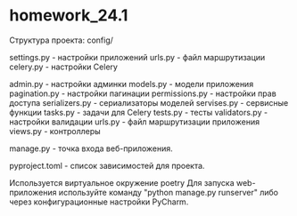 # homework_24.1
Структура проекта:
config/

settings.py - настройки приложений
urls.py - файл маршрутизации
celery.py - настройки Celery


admin.py - настройки админки
models.py - модели приложения
pagination.py - настройки пагинации
permissions.py - настройки прав доступа
serializers.py - сериализаторы моделей
servises.py - сервисные функции
tasks.py - задачи для Celery
tests.py - тесты
validators.py - настройки валидации
urls.py - файл маршрутизации приложения
views.py - контроллеры

manage.py - точка входа веб-приложения.

pyproject.toml - список зависимостей для проекта.


Используется виртуальное окружение poetry
Для запуска web-приложения используйте команду "python manage.py runserver" либо через конфигурационные настройки PyCharm.